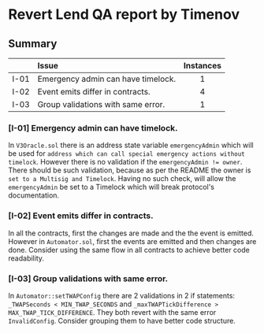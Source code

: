 # Revert Lend QA report by Timenov

## Summary

| |Issue|Instances|
|-|:-|:-:|
| I-01 | Emergency admin can have timelock. | 1 |
| I-02 | Event emits differ in contracts. | 4 |
| I-03 | Group validations with same error. | 1 |

### [I-01] Emergency admin can have timelock.
In `V3Oracle.sol` there is an address state variable `emergencyAdmin` which will be used for `address which can call special emergency actions without timelock`. However there is no validation if the `emergencyAdmin != owner`. There should be such validation, because as per the README the owner is `set to a Multisig and Timelock`. Having no such check, will allow the `emergencyAdmin` be set to a Timelock which will break protocol's documentation.

### [I-02] Event emits differ in contracts.
In all the contracts, first the changes are made and the the event is emitted. However in `Automator.sol`, first the events are emitted and then changes are done. Consider using the same flow in all contracts to achieve better code readability.

### [I-03] Group validations with same error.
In `Automator::setTWAPConfig` there are 2 validations in 2 if statements: `_TWAPSeconds < MIN_TWAP_SECONDS` and `_maxTWAPTickDifference > MAX_TWAP_TICK_DIFFERENCE`. They both revert with the same error `InvalidConfig`. Consider grouping them to have better code structure.
